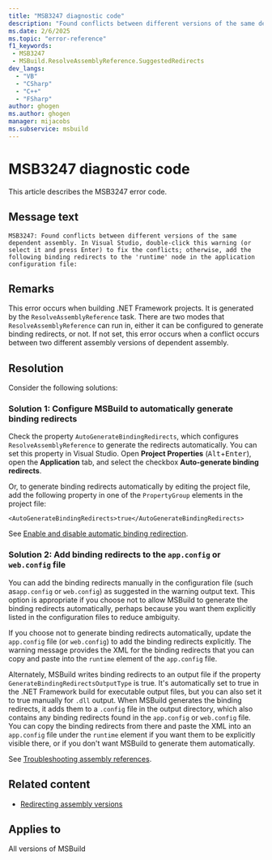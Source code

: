 ```yaml
---
title: "MSB3247 diagnostic code"
description: "Found conflicts between different versions of the same dependent assembly. In Visual Studio, double-click this warning (or select it and press Enter) to fix the conflicts; otherwise, add the following binding redirects to the 'runtime' node in the application configuration file:"
ms.date: 2/6/2025
ms.topic: "error-reference"
f1_keywords:
 - MSB3247
 - MSBuild.ResolveAssemblyReference.SuggestedRedirects
dev_langs:
  - "VB"
  - "CSharp"
  - "C++"
  - "FSharp"
author: ghogen
ms.author: ghogen
manager: mijacobs
ms.subservice: msbuild
---
```


# MSB3247 diagnostic code

<!-- :::ErrorDefinitionDescription::: -->
<!-- :::editable-content name="introDescription"::: -->
This article describes the MSB3247 error code.
<!-- :::editable-content-end::: -->

## Message text

`MSB3247: Found conflicts between different versions of the same dependent assembly. In Visual Studio, double-click this warning (or select it and press Enter) to fix the conflicts; otherwise, add the following binding redirects to the 'runtime' node in the application configuration file:`

<!-- :::editable-content name="postOutputDescription"::: -->

## Remarks

This error occurs when building .NET Framework projects. It is generated by the `ResolveAssemblyReference` task. There are two modes that `ResolveAssemblyReference` can run in, either it can be configured to generate binding redirects, or not. If not set, this error occurs when a conflict occurs between two different assembly versions of dependent assembly.

## Resolution

Consider the following solutions:

### Solution 1: Configure MSBuild to automatically generate binding redirects

Check the property `AutoGenerateBindingRedirects`, which configures `ResolveAssemblyReference` to generate the redirects automatically. You can set this property in Visual Studio. Open **Project Properties** (<kbd>Alt</kbd>+<kbd>Enter</kbd>), open the **Application** tab, and select the checkbox **Auto-generate binding redirects**.

Or, to generate binding redirects automatically by editing the project file, add the following property in one of the `PropertyGroup` elements in the project file:

`<AutoGenerateBindingRedirects>true</AutoGenerateBindingRedirects>`

See [Enable and disable automatic binding redirection](/dotnet/framework/configure-apps/how-to-enable-and-disable-automatic-binding-redirection).

### Solution 2: Add binding redirects to the `app.config` or `web.config` file

You can add the binding redirects manually in the configuration file (such as`app.config` or `web.config`) as suggested in the warning output text. This option is appropriate if you choose not to allow MSBuild to generate the binding redirects automatically, perhaps because you want them explicitly listed in the configuration files to reduce ambiguity.

If you choose not to generate binding redirects automatically, update the `app.config` file (or `web.config`) to add the binding redirects explicitly. The warning message provides the XML for the binding redirects that you can copy and paste into the `runtime` element of the `app.config` file.

Alternately, MSBuild writes binding redirects to an output file if the property `GenerateBindingRedirectsOutputType` is true. It's automatically set to true in the .NET Framework build for executable output files, but you can also set it to true manually for `.dll` output. When MSBuild generates the binding redirects, it adds them to a `.config` file in the output directory, which also contains any binding redirects found in the `app.config` or `web.config` file. You can copy the binding redirects from there and paste the XML into an `app.config` file under the `runtime` element if you want them to be explicitly visible there, or if you don't want MSBuild to generate them automatically.

See [Troubleshooting assembly references](../troubleshoot-assembly-references.md).

## Related content

- [Redirecting assembly versions](/dotnet/framework/configure-apps/redirect-assembly-versions)
<!-- :::editable-content-end::: -->
<!-- :::ErrorDefinitionDescription-end::: -->

## Applies to

All versions of MSBuild

